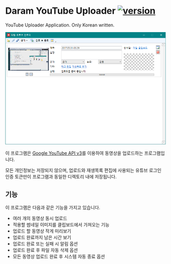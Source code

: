 # Daram YouTube Uploader [![version](https://img.shields.io/badge/version-1.07-orange.svg)](https://shields.io)
YouTube Uploader Application. Only Korean written.

![v1.05](./DocumentResources/DaramYouTubeUploader_v105.png)

이 프로그램은 [Google YouTube API v3](https://developers.google.com/youtube/v3/docs)를 이용하여 동영상을 업로드하는 프로그램입니다.

모든 개인정보는 저장되지 않으며, 업로드와 재생목록 편집에 사용되는 유튜브 로그인 인증 토큰만이 프로그램과 동일한 디렉토리 내에 저장됩니다.

## 기능
이 프로그램은 다음과 같은 기능을 가지고 있습니다.

* 여러 개의 동영상 동시 업로드
* 적용할 썸네일 이미지를 클립보드에서 가져오는 기능
* 업로드 할 동영상 작게 미리보기
* 업로드 완료까지 남은 시간 보기
* 업로드 완료 또는 실패 시 알림 옵션
* 업로드 완료 후 파일 자동 삭제 옵션
* 모든 동영상 업로드 완료 후 시스템 자동 종료 옵션